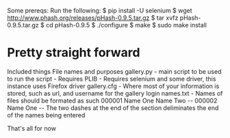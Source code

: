 Some prereqs:
Run the following:
$ pip install -U selenium
$ wget http://www.phash.org/releases/pHash-0.9.5.tar.gz
$ tar xvfz pHash-0.9.5.tar.gz
$ cd pHash-0.9.5
$ ./configure
$ make
$ sudo make install

Pretty straight forward
===================================
Included things
File names and purposes
gallery.py - main script to be used to run the script
    - Requires PLIB 
    - Requires selenium and some driver, this instance uses Firefox driver
gallery.cfg - Where most of your information is stored, such as url, and username for the gallery login
names.txt - Names of files should be formated as such
    000001
    Name One
    Name Two 
    --
    000002
    Name One
    --
The two dashes at the end of the section deliminates the end of the names being entered

That's all for now
